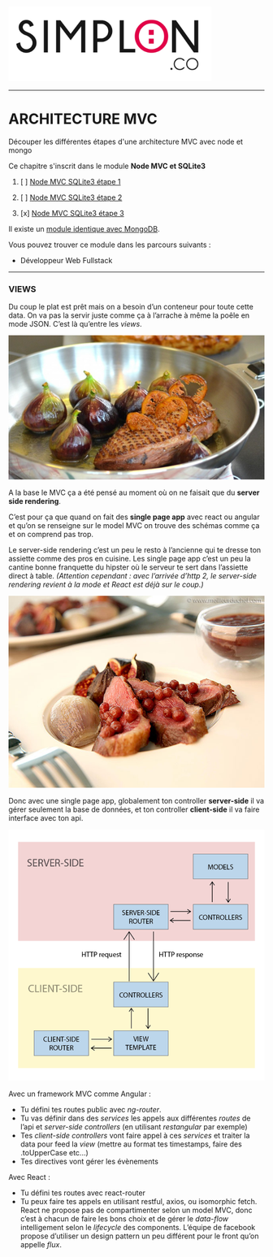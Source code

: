 <img src="readme/simplon.jpg" width="400">

----------------------

# ARCHITECTURE MVC
Découper les différentes étapes d'une architecture MVC avec node et mongo

Ce chapitre s'inscrit dans le module **Node MVC et SQLite3**

1. [ ] [Node MVC SQLite3 étape 1](https://github.com/simplonco/node-mvc-sqlite-step1)
    
2. [ ] [Node MVC SQLite3 étape 2](https://github.com/simplonco/node-mvc-sqlite-step2)
    
3. [x] [Node MVC SQLite3 étape 3](https://github.com/simplonco/node-mvc-sqlite-step3)

Il existe un [module identique avec MongoDB](https://github.com/simplonco/node-mvc-mongodb-step1).

Vous pouvez trouver ce module dans les parcours suivants :

+ Développeur Web Fullstack

------------

### VIEWS

Du coup le plat est prêt mais on a besoin d’un conteneur pour toute cette data.
On va pas la servir juste comme ça à l’arrache à même la poêle en mode JSON.
C’est là qu’entre les _views_.

![json](readme/plat-json.jpg)

A la base le MVC ça a été pensé au moment où on ne faisait que du **server side rendering**.

C’est pour ça que quand on fait des **single page app** avec react ou angular et qu’on se renseigne sur le model MVC on trouve des schémas comme ça et on comprend pas trop.

Le server-side rendering c’est un peu le resto à l’ancienne qui te dresse ton assiette comme des pros en cuisine.
Les single page app c’est un peu la cantine bonne franquette du hipster où le serveur te sert dans l’assiette direct à table.
_(Attention cependant : avec l’arrivée d’http 2, le server-side rendering revient à la mode et React est déjà sur le coup.)_

<img src="readme/plat-react.jpg" width="600">

Donc avec une single page app, globalement ton controller **server-side** il va gérer seulement la base de données, et ton controller **client-side** il va faire interface avec ton api.

<img src="readme/single.png" width="600">

Avec un framework MVC comme Angular :
+ Tu défini tes routes public avec _ng-router_.
+ Tu vas définir dans des _services_ les appels aux différentes _routes_ de l’api et _server-side controllers_ (en utilisant _restangular_ par exemple)
+ Tes _client-side controllers_ vont faire appel à ces _services_ et traiter la data pour feed la _view_ (mettre au format tes timestamps, faire des .toUpperCase etc...)
+ Tes directives vont gérer les évènements

Avec React :
+ Tu défini tes routes avec react-router
+ Tu peux faire tes appels en utilisant restful, axios, ou isomorphic fetch.
 React ne propose pas de compartimenter selon un model MVC, donc c’est à chacun de faire les bons choix et de gérer le _data-flow_ intelligement selon le _lifecycle_ des components.
L’équipe de facebook propose d’utiliser un design pattern un peu différent pour le front qu’on appelle _flux_.
